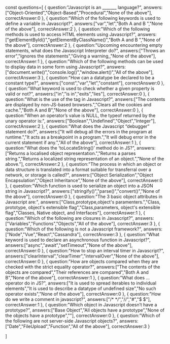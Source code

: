 const questions=[
    {
        question:"Javascript is an _______ language?",
        answers:["Object-Oriented","Object-Based","Procedural","None of the above"],
        correctAnswer:0
    },
    {
        question:"Which of the following keywords is used to define a variable in Javascript?",
        answers:["var","let","Both A and B ","None of the above"],
        correctAnswer:2
    },
    {
        question:"Which of the following methods is used to access HTML elements using Javascript?",
        answers:["getElementById()","getElementByClassName()","Both A and B ","None of the above"],
        correctAnswer:2
    },
    {
        question:"Upcoming encountering empty statements, what does the Javascript Interpreter do?",
        answers:["Throws an error","Ignores the statements","Giving a warning,,"None of the above"],
        correctAnswer:1
    },
    {
        question:"Which of the following methods can be used to display data in some form using Javascript?",
        answers:["document.write()","console.log()","window.alert()","All of the above"],
        correctAnswer:3
    },
    {
        question:"How can a datatype be declared to be a constant type?",
        answers:["const","var","let","constant"],
        correctAnswer:0
    },
    {
        question:"What keyword is used to check whether a given property is valid or not?",
        answers:["in","is in","exits","lies"],
        correctAnswer:0
    },
    {
        question:"What is the use of the <noscript> tag in Javascript?",
        answers:["The contents are displayed by non-JS-based browsers.","Clears all the cookies and cache.","Both A and B","None of the above"],
        correctAnswer:0
    },
    {
        question:"When an operator’s value is NULL, the typeof returned by the unary operator is:",
        answers:["Boolean","Undefined","Object","Integer"],
        correctAnswer:2
    },
    {
        question:"What does the Javascript “debugger” statement do?",
        answers:["It will debug all the errors in the program at runtime.","It acts as a breakpoint in a program.","It will debug error in the current statement if any.","All of the above"],
        correctAnswer:1
    },
    {
        question:"What does the ‘toLocateString()’ method do in JS?",
        answers:["Returns a localised object representation.","Returns a parses string.","Returns a localized string representation of an object.","None of the above."],
        correctAnswer:2
    },
    {
        question:"The process in which an object or data structure is translated into a format suitable for transferral over a network, or storage is called?",
        answers:["Object Serialization","Object Encapsulation","Object Inheritance","None of the above"],
        correctAnswer:0
    },
    {
        question:"Which function is used to serialize an object into a JSON string in Javascript?",
        answers:["stringify()","parse()","convert()","None of the above"],
        correctAnswer:0
    },
    {
        question:"The 3 basic object attributes in Javascript are:",
        answers:["Class,prototype,object's paramenters.","Class, prototype, object's extensible flag","Class,parameters, object's extensible flag","Classes, Native object, and Interfaces"],
        correctAnswer:1
    },
    {
        question:"Which of the following are closures in Javascript?",
        answers:["Variables","Functions","Objects","All of the above"],
        correctAnswer:3
    },
    {
        question:"Which of the following is not a Javascript framework?",
        answers:["Node","Vue","React","Cassandra"],
        correctAnswer:3
    },
    {
        question:"What keyword is used to declare an asynchronous function in Javascript?",
        answers:["async","await","setTimeout","None of the above"],
        correctAnswer:0
    },
    {
        question:"How to stop an interval timer in Javascript?",
        answers:["clearInterval","clearTimer","intervalOver","None of the above"],
        correctAnswer:0
    },
    {
        question:"How are objects compared when they are checked with the strict equality operator?",
        answers:["The contents of the objects are compared","Their references are compared","Both A and B","None of the above"],
        correctAnswer:1
    },
    {
        question:"What does … operator do in JS?",
        answers:["It is used to spread iterables to individual elements","It is used to describe a datatype of undefined size","No such operator exists","None of the above"],
        correctAnswer:0
    },
    {
        question:"How do we write a comment in javascript?",
        answers:["/* */","//","#","$ $"],
        correctAnswer:1
    },
    {
        question:"Which object in Javascript doesn’t have a prototype?",
        answers:["Base Object","All objects have a prototype","None of the objects have a prototype",""],
        correctAnswer:0
    },
    {
        question:"Which of  the following are not server-side Javascript objects?",
        answers:["Date","FileUpload","Function","All of the above"],
        correctAnswer:3
    }

    
]